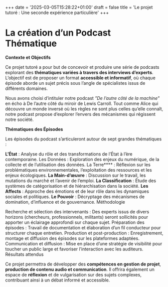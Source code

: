 +++
date = '2025-03-05T15:28:22+01:00'
draft = false
title = 'Le projet tutoré : Une seconde expérience particulière'
+++

# **La création d’un Podcast Thématique**

**Contexte et Objectifs**

Ce projet tutoré a pour but de concevoir et produire une série de podcasts explorant des **thématiques variées à travers des interviews d’experts**. L’objectif est de proposer un format **accessible et informatif**, où chaque épisode aborde un sujet précis sous l’angle de spécialistes issus de différents domaines.

Nous avons choisi d’intituler notre podcast *"De l’autre côté de la machine"* en écho à De l’autre côté du miroir de Lewis Carroll. Tout comme Alice qui découvre un monde inversé où les règles ne sont plus celles qu’elle connaît, notre podcast propose d’explorer l’envers des mécanismes qui régissent notre société.

**Thématiques des Épisodes**

Les épisodes du podcast s’articuleront autour de sept grandes thématiques :

**L’État** : Analyse du rôle et des transformations de l’État à l’ère contemporaine.
Les Données : Exploration des enjeux du numérique, de la collecte et de l’utilisation des données.
La Terre**** : Réflexion sur les problématiques environnementales, l’exploitation des ressources et les enjeux écologiques.
**La Main-d’œuvre** : Discussion sur le travail, les mutations du marché et l’avenir de l’emploi.
**La Classification** : Étude des systèmes de catégorisation et de hiérarchisation dans la société.
**Les Affects** : Approche des émotions et de leur rôle dans les dynamiques sociales et politiques.
**Le Pouvoir** : Décryptage des mécanismes de domination, d’influence et de gouvernance.
Méthodologie

Recherche et sélection des intervenants : Des experts issus de divers horizons (chercheurs, professionnels, militants) seront sollicités pour apporter un éclairage approfondi sur chaque sujet.
Préparation des épisodes : Travail de documentation et élaboration d’un fil conducteur pour structurer chaque entretien.
Production et post-production : Enregistrement, montage et diffusion des épisodes sur les plateformes adaptées.
Communication et diffusion : Mise en place d’une stratégie de visibilité pour toucher un public large et favoriser l’interaction avec les auditeurs.
Résultats attendus

Ce projet permettra de développer des **compétences en gestion de projet**, **production de contenu audio et communication**. Il offrira également un espace de **réflexion** et de vulgarisation sur des sujets complexes, contribuant ainsi à un débat informé et accessible.